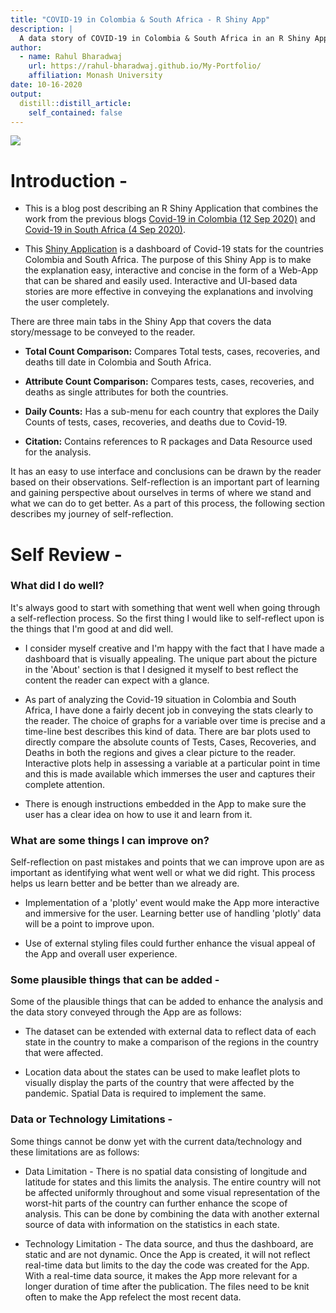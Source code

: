 ```yaml
---
title: "COVID-19 in Colombia & South Africa - R Shiny App"
description: |
  A data story of COVID-19 in Colombia & South Africa in an R Shiny Application.
author:
  - name: Rahul Bharadwaj
    url: https://rahul-bharadwaj.github.io/My-Portfolio/
    affiliation: Monash University
date: 10-16-2020
output:
  distill::distill_article:
    self_contained: false
---
```


![](Images/Covid.PNG)

# **Introduction -**

* This is a blog post describing an R Shiny Application that combines the work from the previous blogs [Covid-19 in Colombia (12 Sep 2020)](https://rahul-bharadwaj.netlify.app/posts/covid-19-col/) and [Covid-19 in South Africa (4 Sep 2020)](https://rahul-bharadwaj.netlify.app/posts/covid-19-sa/).

* This [Shiny Application](https://rahul-bharadwaj-mysore-venkatesh.shinyapps.io/shiny-assessment-rahul-bharadwaj/) is a dashboard of Covid-19 stats for the countries Colombia and South Africa. The purpose of this Shiny App is to make the explanation easy, interactive and concise in the form of a Web-App that can be shared and easily used. Interactive and UI-based data stories are more effective in conveying the explanations and involving the user completely.

There are three main tabs in the Shiny App that covers the data story/message to be conveyed to the reader.

* **Total Count Comparison:** Compares Total tests, cases, recoveries, and deaths till date in Colombia and South Africa.

* **Attribute Count Comparison:** Compares tests, cases, recoveries, and deaths as single attributes for both the countries.

* **Daily Counts:** Has a sub-menu for each country that explores the Daily Counts of tests, cases, recoveries, and deaths due to Covid-19.

* **Citation:** Contains references to R packages and Data Resource used for the analysis.

It has an easy to use interface and conclusions can be drawn by the reader based on their observations. Self-reflection is an important part of learning and gaining perspective about ourselves in terms of where we stand and what we can do to get better. As a part of this process, the following section describes my journey of self-reflection.

# **Self Review -**

### **What did I do well?**

It's always good to start with something that went well when going through a self-reflection process. So the first thing I would like to self-reflect upon is the things that I'm good at and did well.

* I consider myself creative and I'm happy with the fact that I have made a dashboard that is visually appealing. The unique part about the picture in the 'About' section is that I designed it myself to best reflect the content the reader can expect with a glance.
  
* As part of analyzing the Covid-19 situation in Colombia and South Africa, I have done a fairly decent job in conveying the stats clearly to the reader. The choice of graphs for a variable over time is precise and a time-line best describes this kind of data. There are bar plots used to directly compare the absolute counts of Tests, Cases, Recoveries, and Deaths in both the regions and gives a clear picture to the reader. Interactive plots help in assessing a variable at a particular point in time and this is made available which immerses the user and captures their complete attention.
  
* There is enough instructions embedded in the App to make sure the user has a clear idea on how to use it and learn from it.
  
### **What are some things I can improve on?**

Self-reflection on past mistakes and points that we can improve upon are as important as identifying what went well or what we did right. This process helps us learn better and be better than we already are.

* Implementation of a 'plotly' event would make the App more interactive and immersive for the user. Learning better use of handling 'plotly' data will be a point to improve upon. 

* Use of external styling files could further enhance the visual appeal of the App and overall user experience.

### **Some plausible things that can be added -**

Some of the plausible things that can be added to enhance the analysis and the data story conveyed through the App are as follows:

* The dataset can be extended with external data to reflect data of each state in the country to make a comparison of the regions in the country that were affected.

* Location data about the states can be used to make leaflet plots to visually display the parts of the country that were affected by the pandemic. Spatial Data is required to implement the same.

### **Data or Technology Limitations -**

Some things cannot be donw yet with the current data/technology and these limitations are as follows:

* Data Limitation - There is no spatial data consisting of longitude and latitude for states and this limits the analysis. The entire country will not be affected uniformly throughout and some visual representation of the worst-hit parts of the country can further enhance the scope of analysis. This can be done by combining the data with another external source of data with information on the statistics in each state.

* Technology Limitation - The data source, and thus the dashboard, are static and are not dynamic. Once the App is created, it will not reflect real-time data but limits to the day the code was created for the App. With a real-time data source, it makes the App more relevant for a longer duration of time after the publication. The files need to be knit often to make the App refelect the most recent data.
